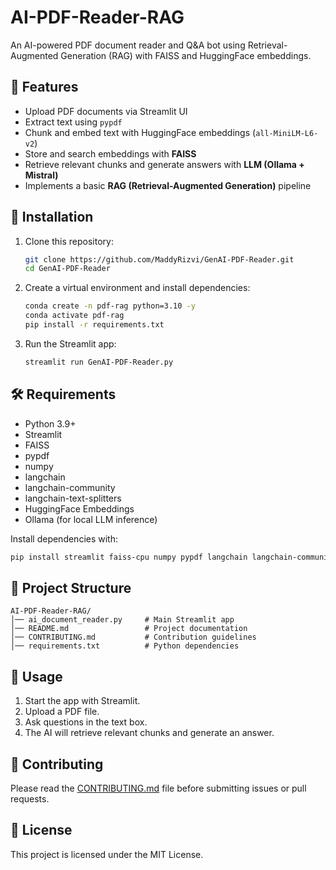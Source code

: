 # AI-PDF-Reader-RAG

An AI-powered PDF document reader and Q&A bot using Retrieval-Augmented
Generation (RAG) with FAISS and HuggingFace embeddings.

## 📌 Features

-   Upload PDF documents via Streamlit UI
-   Extract text using `pypdf`
-   Chunk and embed text with HuggingFace embeddings
    (`all-MiniLM-L6-v2`)
-   Store and search embeddings with **FAISS**
-   Retrieve relevant chunks and generate answers with **LLM (Ollama +
    Mistral)**
-   Implements a basic **RAG (Retrieval-Augmented Generation)** pipeline

## 🚀 Installation

1.  Clone this repository:

    ``` bash
    git clone https://github.com/MaddyRizvi/GenAI-PDF-Reader.git
    cd GenAI-PDF-Reader
    ```

2.  Create a virtual environment and install dependencies:

    ``` bash
    conda create -n pdf-rag python=3.10 -y
    conda activate pdf-rag
    pip install -r requirements.txt
    ```

3.  Run the Streamlit app:

    ``` bash
    streamlit run GenAI-PDF-Reader.py
    ```

## 🛠 Requirements

-   Python 3.9+
-   Streamlit
-   FAISS
-   pypdf
-   numpy
-   langchain
-   langchain-community
-   langchain-text-splitters
-   HuggingFace Embeddings
-   Ollama (for local LLM inference)

Install dependencies with:

``` bash
pip install streamlit faiss-cpu numpy pypdf langchain langchain-community langchain-text-splitters sentence-transformers
```

## 📂 Project Structure

    AI-PDF-Reader-RAG/
    │── ai_document_reader.py     # Main Streamlit app
    │── README.md                 # Project documentation
    │── CONTRIBUTING.md           # Contribution guidelines
    │── requirements.txt          # Python dependencies

## 🎯 Usage

1.  Start the app with Streamlit.
2.  Upload a PDF file.
3.  Ask questions in the text box.
4.  The AI will retrieve relevant chunks and generate an answer.

## 🤝 Contributing

Please read the [CONTRIBUTING.md](CONTRIBUTING.md) file before
submitting issues or pull requests.

## 📜 License

This project is licensed under the MIT License.

